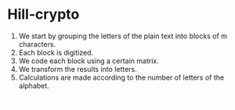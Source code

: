 # Hill-crypto
1. We start by grouping the letters of the plain text into blocks of m characters.
2. Each block is digitized.
3. We code each block using a certain matrix.
4. We transform the results into letters.
5. Calculations are made according to the number of letters of the alphabet. 

![char](screenshots/chars.png)
